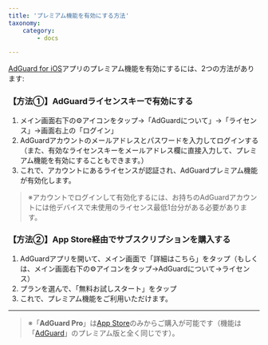 ```yaml
---
title: 'プレミアム機能を有効にする方法'
taxonomy:
    category:
        - docs

---
```


[AdGuard for iOS](https://apps.apple.com/app/apple-store/id1047223162)アプリのプレミアム機能を有効にするには、2つの方法があります:

### 【方法①】AdGuardライセンスキーで有効にする
1. メイン画面右下の⚙アイコンをタップ→「AdGuardについて」→「ライセンス」→画面右上の「ログイン」
2. AdGuardアカウントのメールアドレスとパスワードを入力してログインする
（また、有効なライセンスキーをメールアドレス欄に直接入力して、プレミアム機能を有効にすることもできます。）
3. これで、アカウントにあるライセンスが認証され、AdGuardプレミアム機能が有効化します。
> ※アカウントでログインして有効化するには、お持ちのAdGuardアカウントには他デバイスで未使用のライセンス最低1台分がある必要があります。

### 【方法②】App Store経由でサブスクリプションを購入する
1. AdGuardアプリを開いて、メイン画面で「詳細はこちら」をタップ（もしくは、メイン画面右下の⚙アイコンをタップ→AdGuardについて→ライセンス）
2. プランを選んで、「無料お試しスタート」をタップ
3. これで、プレミアム機能をご利用いただけます。

------

>※「**AdGuard Pro**」は[App Store](https://apps.apple.com/app/adguard-pro-adblock-privacy/id1126386264)のみからご購入が可能です（機能は「[AdGuard](https://apps.apple.com/app/apple-store/id1047223162)」のプレミアム版と全く同じです）。

